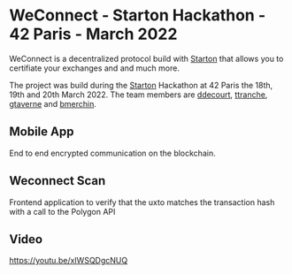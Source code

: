 # WeConnect - Starton Hackathon - 42 Paris - March 2022

WeConnect is a decentralized protocol build with [Starton](https://github.com/starton-io) that allows you to certifiate your exchanges and and much more.

The project was build during the [Starton](https://github.com/starton-io) Hackathon at 42 Paris the 18th, 19th and 20th March 2022. The team members are [ddecourt](https://github.com/dediane), [ttranche](https://github.com/ttranche), [gtaverne](https://github.com/gtaverne) and [bmerchin](https://github.com/benjaminmerchin).

## Mobile App
End to end encrypted communication on the blockchain.

## Weconnect Scan
Frontend application to verify that the uxto matches the transaction hash with a call to the Polygon API

<!--

{ "jsonrpc": "2.0", "id": 1, "result": { "blockHash": "0x9075ffe971780d10b6197660daa163cf269f1119348c6e3c53719950b21de5cf", "blockNumber": "0x18681ef", "from": "0x5bd970e0860f028c1b9db70cb7d8ff65c3603bdd", "gas": "0x3b92c", "gasPrice": "0x9502f911", "maxFeePerGas": "0x9502f91e", "maxPriorityFeePerGas": "0x9502f900", "hash": "0x4d54db4e722ca622d9744b896b24756831080185085b121c9939423aea96ea76", "input": "0x29000cea000000000000000000000000930ac6cfa1357e1e11577ef5c7523ac498f970ca0000000000000000000000000a3bc00b276bed4848556bd45bbea62c94b9079e0000000000000000000000000000000000000000000000000000000000000060000000000000000000000000000000000000000000000000000000000000004062393464323762393933346433653038613532653532643764613764616266616334383465666533376135333830656539303838663761636532656663646539", "nonce": "0x4a", "to": "0xcb6ea1d0e67f02809331c7500bf3c88f5c707458", "transactionIndex": "0xc", "value": "0x0", "type": "0x2", "accessList": [], "chainId": "0x13881", "v": "0x0", "r": "0x22cb9fae9

-->

## Video
https://youtu.be/xIWSQDgcNUQ

